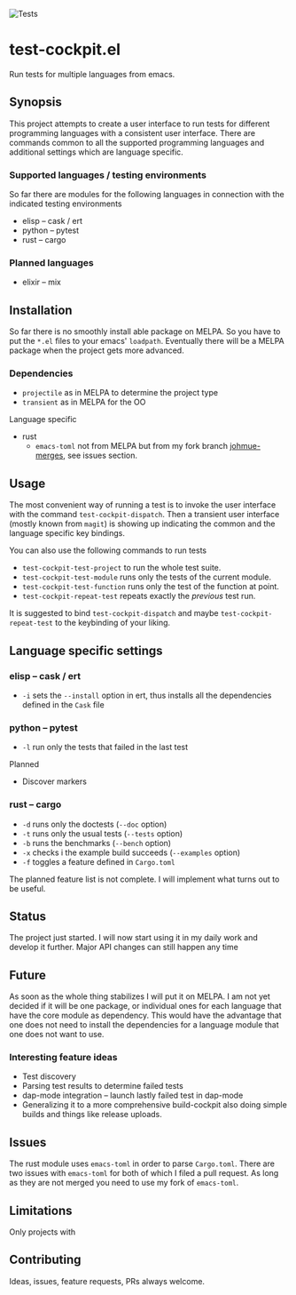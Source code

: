 ![Tests](https://github.com/johannes-mueller/test-cockpit.el/workflows/Tests/badge.svg)

# test-cockpit.el

Run tests for multiple languages from emacs.


## Synopsis

This project attempts to create a user interface to run tests for different
programming languages with a consistent user interface. There are commands
common to all the supported programming languages and additional settings which
are language specific.

### Supported languages / testing environments

So far there are modules for the following languages in connection with the
indicated testing environments

* elisp – cask / ert
* python – pytest
* rust – cargo

### Planned languages

* elixir – mix


## Installation

So far there is no smoothly install able package on MELPA. So you have to put
the `*.el` files to your emacs' `loadpath`. Eventually there will be a MELPA
package when the project gets more advanced.

### Dependencies

* `projectile` as in MELPA to determine the project type
* `transient` as in MELPA for the OO

Language specific

* rust
  - `emacs-toml` not from MELPA but from my fork branch
    [johmue-merges](https://github.com/johannes-mueller/emacs-toml/tree/johmue-merges),
    see issues section.


## Usage

The most convenient way of running a test is to invoke the user interface with
the command `test-cockpit-dispatch`. Then a transient user interface (mostly
known from `magit`) is showing up indicating the common and the language
specific key bindings.

You can also use the following commands to run tests

* `test-cockpit-test-project` to run the whole test suite.
* `test-cockpit-test-module` runs only the tests of the current module.
* `test-cockpit-test-function` runs only the test of the function at point.
* `test-cockpit-repeat-test` repeats exactly the *previous* test run.

It is suggested to bind `test-cockpit-dispatch` and maybe
`test-cockpit-repeat-test` to the keybinding of your liking.


## Language specific settings

### elisp – cask / ert

* `-i` sets the `--install` option in ert, thus installs all the dependencies
  defined in the `Cask` file


### python – pytest

* `-l` run only the tests that failed in the last test

Planned

* Discover markers

### rust – cargo

* `-d` runs only the doctests (`--doc` option)
* `-t` runs only the usual tests (`--tests` option)
* `-b` runs the benchmarks (`--bench` option)
* `-x` checks i the example build succeeds (`--examples` option)
* `-f` toggles a feature defined in `Cargo.toml`

The planned feature list is not complete. I will implement what turns out to be
useful.


## Status

The project just started. I will now start using it in my daily work and
develop it further. Major API changes can still happen any time


## Future

As soon as the whole thing stabilizes I will put it on MELPA. I am not yet
decided if it will be one package, or individual ones for each language that
have the core module as dependency. This would have the advantage that one does
not need to install the dependencies for a language module that one does not
want to use.


### Interesting feature ideas

* Test discovery
* Parsing test results to determine failed tests
* dap-mode integration – launch lastly failed test in dap-mode
* Generalizing it to a more comprehensive build-cockpit also doing simple
  builds and things like release uploads.


## Issues

The rust module uses `emacs-toml` in order to parse `Cargo.toml`. There are two
issues with `emacs-toml` for both of which I filed a pull request. As long as
they are not merged you need to use my fork of `emacs-toml`.


## Limitations

Only projects with


## Contributing

Ideas, issues, feature requests, PRs always welcome.
